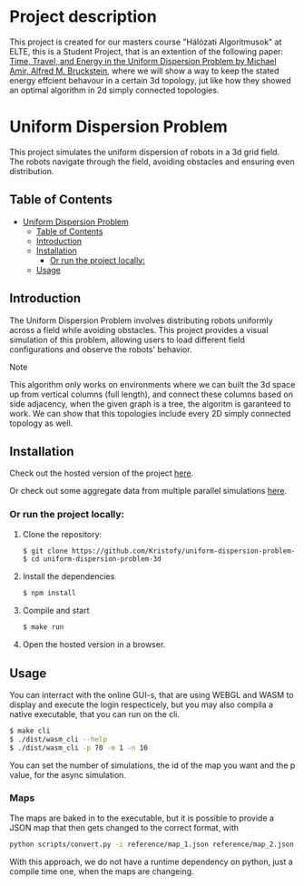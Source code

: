 # Project description
This project is created for our masters course "Hálózati Algoritmusok" at ELTE, this is a Student Project, that is an extention of the following paper: [Time, Travel, and Energy in the Uniform Dispersion Problem by Michael Amir, Alfred M. Bruckstein](https://arxiv.org/pdf/2404.19564), where we will show a way to keep the stated energy effcient behavour in a certain 3d topology, jut like how they showed an optimal algorithm in 2d simply connected topologies.

# Uniform Dispersion Problem

This project simulates the uniform dispersion of robots in a 3d grid field. The robots navigate through the field, avoiding obstacles and ensuring even distribution.

## Table of Contents

- [Uniform Dispersion Problem](#uniform-dispersion-problem)
  - [Table of Contents](#table-of-contents)
  - [Introduction](#introduction)
  - [Installation](#installation)
    - [Or run the project locally:](#or-run-the-project-locally)
  - [Usage](#usage)

## Introduction

The Uniform Dispersion Problem involves distributing robots uniformly across a field while avoiding obstacles. This project provides a visual simulation of this problem, allowing users to load different field configurations and observe the robots' behavior.

> [!NOTE]
> This algorithm only works on environments where we can built the 3d space up from vertical columns (full length), and connect these columns based on side adjacency, when the given graph is a tree, the algoritm is garanteed to work.
> We can show that this topologies include every 2D simply connected topology as well.

## Installation

Check out the hosted version of the project [here](https://kristofy.github.io/uniform-dispersion-problem-3d/).

Or check out some aggregate data from multiple parallel simulations [here](https://kristofy.github.io/uniform-dispersion-problem-3d/multi-simulation.html).


### Or run the project locally:

1. Clone the repository:

   ```sh
   $ git clone https://github.com/Kristofy/uniform-dispersion-problem-3d.git
   $ cd uniform-dispersion-problem-3d
   ```

2. Install the dependencies

   ```sh
   $ npm install
   ```

  
3. Compile and start

   ```sh
   $ make run
   ```

3. Open the hosted version in a browser.

## Usage

You can interract with the online GUI-s, that are using WEBGL and WASM to display and execute the login respecticely, but you may also compila a native executable, that you can run on the cli.

```sh
$ make cli
$ ./dist/wasm_cli --help
$ ./dist/wasm_cli -p 70 -m 1 -n 10
```

You can set the number of simulations, the id of the map you want and the p value, for the async simulation.

### Maps

The maps are baked in to the executable, but it is possible to provide a JSON map that then gets changed to the correct format, with

```sh
python scripts/convert.py -i reference/map_1.json reference/map_2.json -o src/wasm/maps.h
```

With this approach, we do not have a runtime dependency on python, just a compile time one, when the maps are changeing.




